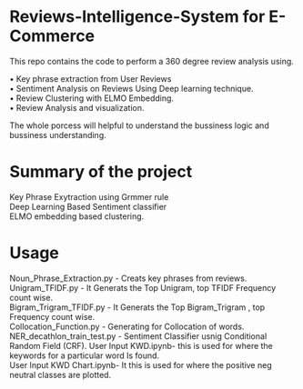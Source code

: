 # Reviews-Intelligence-System for E-Commerce
This repo contains the code to perform a 360 degree review analysis using.

•	Key phrase extraction from User Reviews  
•	Sentiment Analysis on Reviews Using Deep learning technique.  
•	Review Clustering with ELMO Embedding.  
•	Review Analysis and visualization.  

The whole porcess will helpful to understand the bussiness logic and bussiness understanding.


# Summary of the project

Key Phrase Exytraction using Grmmer rule  
Deep Learning Based Sentiment classifier  
ELMO embedding based clustering.  

# Usage
Noun_Phrase_Extraction.py - Creats key phrases from reviews.  
Unigram_TFIDF.py - It Generats the Top Unigram, top TFIDF Frequency count wise.  
Bigram_Trigram_TFIDF.py - It Generats the Top Bigram_Trigram , top Frequency count wise.  
Collocation_Function.py - Generating for Collocation of words.  
NER_decathlon_train_test.py - Sentiment Classifier usnig Conditional Random Field (CRF). 
User Input KWD.ipynb- this is used for where the keywords for a particular word Is found.  
User Input KWD Chart.ipynb-  It this is used for where the positive neg neutral classes are plotted.
